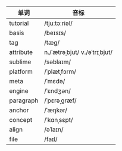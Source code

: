 |单词|音标|
|---|---|
|tutorial|/tjuːtɔːriəl/|
|basis|/beɪsɪs/|
|tag|/tæg/|
|attribute|n./ˈætrəˌbjut/ v./əˈtrɪˌbjut/|
|sublime|/səblaɪm/|
|platform|/ˈplætˌfɔrm/|
|meta|/ˈmɛdə/|
|engine|/ˈɛndʒən/|
|paragraph|/ˈpɛrəˌɡræf/|
|anchor|/ˈæŋkər/|
|concept|/ˈkɑnˌsɛpt/|
|align|/əˈlaɪn/|
|file|/faɪl/|